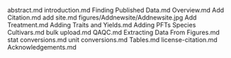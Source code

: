 abstract.md
introduction.md
Finding Published Data.md
Overview.md
Add Citation.md
add site.md
figures/Addnewsite/Addnewsite.jpg
Add Treatment.md
Adding Traits and Yields.md
Adding PFTs Species Cultivars.md
bulk upload.md
QAQC.md
Extracting Data From Figures.md
stat conversions.md
unit conversions.md
Tables.md
license-citation.md
Acknowledgements.md
